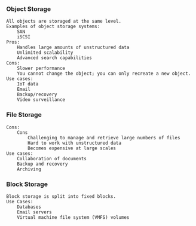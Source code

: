 ### Object Storage
    All objects are storaged at the same level. 
    Examples of object storage systems:
        SAN
        iSCSI
    Pros:
        Handles large amounts of unstructured data
        Unlimited scalability
        Advanced search capabilities
    Cons:
        Slower performance
        You cannot change the object; you can only recreate a new object.
    Use cases:
        IoT data
        Email
        Backup/recovery  
        Video surveillance
### File Storage

    Cons:
        Cons
            Challenging to manage and retrieve large numbers of files
            Hard to work with unstructured data
            Becomes expensive at large scales
    Use cases:
        Collaboration of documents
        Backup and recovery
        Archiving

### Block Storage
    Block storage is split into fixed blocks.
    Use Cases:
        Databases
        Email servers
        Virtual machine file system (VMFS) volumes
    
